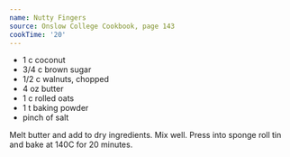```yaml
---
name: Nutty Fingers
source: Onslow College Cookbook, page 143
cookTime: '20'
---
```


* 1 c coconut
* 3/4 c brown sugar
* 1/2 c walnuts, chopped
* 4 oz butter
* 1 c rolled oats
* 1 t baking powder
* pinch of salt

Melt butter and add to dry ingredients.  Mix well.  Press into sponge roll tin and bake at 140C for 20 minutes.

